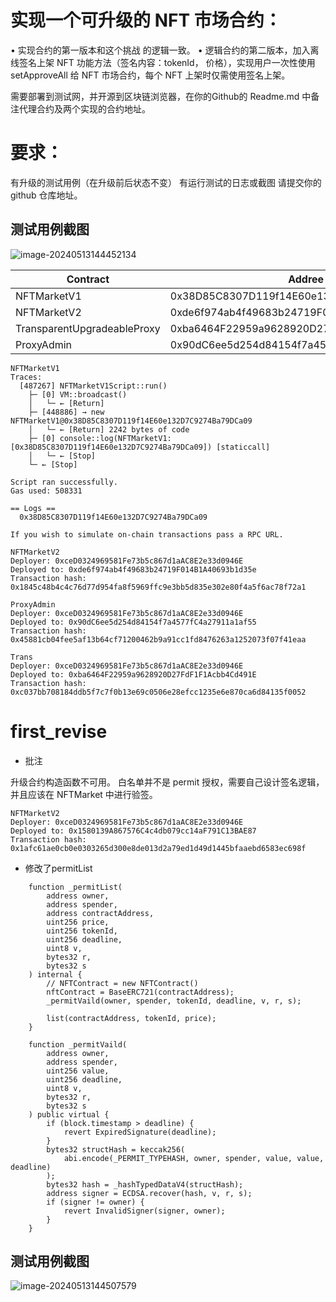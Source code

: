 # 实现⼀个可升级的 NFT 市场合约：
• 实现合约的第⼀版本和这个挑战 的逻辑一致。
• 逻辑合约的第⼆版本，加⼊离线签名上架 NFT 功能⽅法（签名内容：tokenId， 价格），实现⽤户⼀次性使用 setApproveAll 给 NFT 市场合约，每个 NFT 上架时仅需使⽤签名上架。

需要部署到测试⽹，并开源到区块链浏览器，在你的Github的 Readme.md 中备注代理合约及两个实现的合约地址。

# 要求：

有升级的测试用例（在升级前后状态不变）
有运行测试的日志或截图
请提交你的 github 仓库地址。



## 测试用例截图

![image-20240513144452134](/home/rayer/.config/Typora/typora-user-images/image-20240513144452134.png)

| Contract                    | Addree                                     |
| --------------------------- | ------------------------------------------ |
| NFTMarketV1                 | 0x38D85C8307D119f14E60e132D7C9274Ba79DCa09 |
| NFTMarketV2                 | 0xde6f974ab4f49683b24719F014B1A40693b1d35e |
| TransparentUpgradeableProxy | 0xba6464F22959a9628920D27FdF1F1Acbb4Cd491E |
| ProxyAdmin                  | 0x90dC6ee5d254d84154f7a4577fC4a27911a1af55 |

```solidity
NFTMarketV1
Traces:
  [487267] NFTMarketV1Script::run()
    ├─ [0] VM::broadcast()
    │   └─ ← [Return] 
    ├─ [448886] → new NFTMarketV1@0x38D85C8307D119f14E60e132D7C9274Ba79DCa09
    │   └─ ← [Return] 2242 bytes of code
    ├─ [0] console::log(NFTMarketV1: [0x38D85C8307D119f14E60e132D7C9274Ba79DCa09]) [staticcall]
    │   └─ ← [Stop] 
    └─ ← [Stop] 

Script ran successfully.
Gas used: 508331

== Logs ==
  0x38D85C8307D119f14E60e132D7C9274Ba79DCa09

If you wish to simulate on-chain transactions pass a RPC URL.
```

```solidity
NFTMarketV2
Deployer: 0xceD0324969581Fe73b5c867d1aAC8E2e33d0946E
Deployed to: 0xde6f974ab4f49683b24719F014B1A40693b1d35e
Transaction hash: 0x1845c48b4c4c76d77d954fa8f5969ffc9e3bb5d835e302e80f4a5f6ac78f72a1
```

```solidity
ProxyAdmin
Deployer: 0xceD0324969581Fe73b5c867d1aAC8E2e33d0946E
Deployed to: 0x90dC6ee5d254d84154f7a4577fC4a27911a1af55
Transaction hash: 0x45881cb04fee5af13b64cf71200462b9a91cc1fd8476263a1252073f07f41eaa
```

```solidity
Trans
Deployer: 0xceD0324969581Fe73b5c867d1aAC8E2e33d0946E
Deployed to: 0xba6464F22959a9628920D27FdF1F1Acbb4Cd491E
Transaction hash: 0xc037bb708184ddb5f7c7f0b13e69c0506e28efcc1235e6e870ca6d84135f0052
```

# first_revise

- 批注

升级合约构造函数不可用。
白名单并不是 permit 授权，需要自己设计签名逻辑，并且应该在 NFTMarket 中进行验签。

```solidity
NFTMarketV2
Deployer: 0xceD0324969581Fe73b5c867d1aAC8E2e33d0946E
Deployed to: 0x1580139A867576C4c4db079cc14aF791C13BAE87
Transaction hash: 0x1afc61ae0cb0e0303265d300e8de013d2a79ed1d49d1445bfaaebd6583ec698f
```

* 修改了permitList

```solidity
    function _permitList(
        address owner,
        address spender,
        address contractAddress,
        uint256 price,
        uint256 tokenId,
        uint256 deadline,
        uint8 v,
        bytes32 r,
        bytes32 s
    ) internal {
        // NFTContract = new NFTContract()
        nftContract = BaseERC721(contractAddress);
        _permitVaild(owner, spender, tokenId, deadline, v, r, s);

        list(contractAddress, tokenId, price);
    }

    function _permitVaild(
        address owner,
        address spender,
        uint256 value,
        uint256 deadline,
        uint8 v,
        bytes32 r,
        bytes32 s
    ) public virtual {
        if (block.timestamp > deadline) {
            revert ExpiredSignature(deadline);
        }
        bytes32 structHash = keccak256(
            abi.encode(_PERMIT_TYPEHASH, owner, spender, value, value, deadline)
        );
        bytes32 hash = _hashTypedDataV4(structHash);
        address signer = ECDSA.recover(hash, v, r, s);
        if (signer != owner) {
            revert InvalidSigner(signer, owner);
        }
    }
```

## 测试用例截图

![image-20240513144507579](/home/rayer/.config/Typora/typora-user-images/image-20240513144507579.png)
